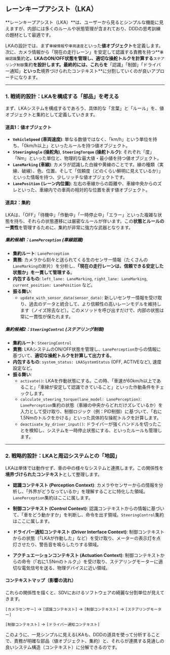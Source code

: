 ## レーンキープアシスト（LKA）

**レーンキープアシスト（LKA）**は、ユーザーから見るとシンプルな機能に見えますが、内部には多くのルールや状態管理が含まれており、DDDの思考訓練の題材として最適です。

LKAの設計では、まず`車線情報`や`車両速度`といった**値オブジェクト**を定義します。次に、カメラ情報から「現在の走行レーン」を安定して認識する責務を持つ**`車線認識`集約**と、LKAのON/OFF状態を管理し、適切な操舵トルクを計算する**`ステアリング制御`集約**を設計します。最終的には、これらを**「認識」「制御」「ドライバー通知」**といった**境界づけられたコンテキスト**に分割していくのが良いアプローチになります。

***

### 1. 戦術的設計：LKAを構成する「部品」を考える

まず、LKAシステムを構成するであろう、具体的な「言葉」と「ルール」を、値オブジェクトと集約として定義していきます。

#### 道具1：値オブジェクト

* **`VehicleSpeed` (車両速度)**:
    単なる数値ではなく、「km/h」という単位を持ち、「0km/h以上」といったルールを持つ値オブジェクト。
* **`SteeringAngle` (操舵角)**, **`SteeringTorque` (操舵トルク)**:
    それぞれ「度」「Nm」といった単位と、物理的な最大値・最小値を持つ値オブジェクト。
* **`LaneMarking` (車線)**:
    カメラが認識した白線や黄線のことです。線の種類（実線、破線）、色、位置、そして「信頼度（どのくらい鮮明に見えているか）」といった情報を持つ、少しリッチな値オブジェクトです。
* **`LanePosition` (レーン内位置)**:
    左右の車線からの距離や、車線中央からのズレといった、車線内での車両の相対的な位置を表す値オブジェクト。

#### 道具2：集約

LKAは、「OFF」「待機中」「作動中」「一時停止中」「エラー」といった複雑な状態を持ち、それらの状態遷移には厳密なルールが伴います。この**状態とルールの一貫性**を管理するために、集約が非常に強力な武器となります。

##### 集約候補1：`LanePerception` (車線認識)


* **集約ルート**: `LanePerception`
* **責務**: カメラから刻々と送られてくる生のセンサー情報（たくさんの`LaneMarking`の断片）を分析し、**「現在の走行レーンは、信頼できる安定した状態か」を一貫して管理する**。
* **内包するもの**: `left_lane: LaneMarking`, `right_lane: LaneMarking`, `current_position: LanePosition` など。
* **振る舞い**:
    * `update_with_sensor_data(sensor_data)`: 新しいセンサー情報を受け取り、過去のデータと統合して、より信頼性の高いレーンモデルを維持します（ノイズ除去など）。このメソッドを呼び出すだけで、内部の状態は常に一貫性が保たれます。

##### 集約候補2：`SteeringControl` (ステアリング制御)


* **集約ルート**: `SteeringControl`
* **責務**: LKAシステムのON/OFF状態を管理し、`LanePerception`からの情報に基づいて、**適切な操舵トルクを計算して出力する**。
* **内包するもの**: `system_status: LKASystemStatus` (OFF, ACTIVEなど), 速度設定など。
* **振る舞い**:
    * `activate()`: LKAを作動状態にする。この時、「車速が60km/h以上であること」「車線が安定して認識できていること」といった作動条件をチェックします。
    * `calculate_steering_torque(lane_model: LanePerception)`: `LanePerception`集約の状態（車線の中央からどれだけズレているか）を入力として受け取り、制御ロジック（例：PID制御）に基づいて、「右に1.5Nmのトルクをかける」といった具体的な操舵トルクを計算します。
    * `deactivate_by_driver_input()`: ドライバーが強くハンドルを切ったことを検知し、システムを一時停止状態にする、といったルールも管理します。

---
### 2. 戦略的設計：LKAと周辺システムとの「地図」

LKAは単体では動作せず、車の中の様々なシステムと連携します。この関係性を**境界づけられたコンテキスト**として整理します。

* **認識コンテキスト (Perception Context)**:
    カメラやセンサーからの情報を分析し、「外界がどうなっているか」を理解することに特化した領域。`LanePerception`集約はここに属します。

* **制御コンテキスト (Control Context)**:
    認識コンテキストからの情報に基づいて、「車をどう動かすか」を判断し、命令を出す領域。`SteeringControl`集約はここに属します。

* **ドライバー通知コンテキスト (Driver Interface Context)**:
    制御コンテキストからの状態（「LKAが作動した」など）を受け取り、メーターの表示灯を点灯させたり、警告音を鳴らしたりする領域。

* **アクチュエーションコンテキスト (Actuation Context)**:
    制御コンテキストからの命令（「右に1.5Nmのトルク」）を受け取り、ステアリングモーターに適切な電気信号を送る、物理デバイスに近い領域。

#### コンテキストマップ（影響の流れ）

これらの関係性を描くと、SDVにおけるソフトウェアの綺麗な分割単位が見えてきます。

`[カメラセンサー]` → `[認識コンテキスト]` → `[制御コンテキスト]` → `[ステアリングモーター]`

`[制御コンテキスト]` → `[ドライバー通知コンテキスト]`

このように、一見シンプルに見えるLKAも、DDDの道具を使って分析することで、責務が明確な部品（値オブジェクト、集約）と、それらが連携する見通しの良いシステム構造（コンテキスト）に分解できるのです。